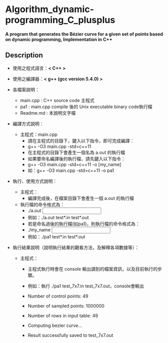 # Algorithm_dynamic-programming_C_plusplus
**A program that generates the Bézier curve for a given set of points based on dynamic programming, Implementation in C++**

## Description
- 使用之程式語言：**< C++ >**
- 使用之編譯器：**< g++ (gcc version 5.4.0) >**
- 各檔案說明：
	- main.cpp : C++ source code 主程式
	- pa1  : main.cpp compile 後的 Unix executable binary code執行檔
	- Readme.md : 本說明文字檔

- 編譯方式說明：        	
   	* 主程式：main.cpp
		- 請在主程式的目錄下，鍵入以下指令，即可完成編譯：
		- g++ -O3 main.cpp -std=c++11
		- 在主程式的目錄下會產生一個名為 a.out 的執行檔
		- 如果要命名編譯後的執行檔，請先鍵入以下指令：
		- g++ -O3 main.cpp -std=c++11 -o [my_name]
		- 如：g++ -O3 main.cpp -std=c++11 -o pa1

- 執行、使用方式說明：
   	* 主程式：
    	- 編譯完成後，在檔案目錄下會產生一個 a.out 的執行檔
   	* 執行檔的命令格式為：
	   	- ./a.out <input file name> <output file name>
	   	- 例如：./a.out test*.in test*.out
	   	- 若是命名過後的執行檔(如pa1)，則執行檔的命令格式為：
		- ./my_name <input file name> <output file name>
		- 例如：./pa1 test*.in test*.out
     
- 執行結果說明（說明執行結果的觀看方法，及解釋各項數據等）：
   	* 主程式：
		- 主程式執行時會在 console 輸出讀到的檔案資訊，以及目前執行的步驟。
		- 例如：執行 ./pa1 test_7x7.in test_7x7.out，console會輸出
		
		- Number of control points: 49
		- Number of sampled points: 1000000
		- Number of rows in input table: 49
		- Computing bezier curve...
		- Result successfully saved to test_7x7.out

       

